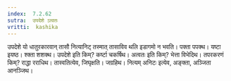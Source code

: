 ```yaml
---
index:  7.2.62
sutra:  उपदेशे ऽत्वतः
vritti:  kashika 
---
```


उपदेशे यो धातुरकारवान् तासौ नित्यानिट् तस्मात् तासाविव थलि इडागमो न भवति। पक्ता पपक्थ। यष्टा इयष्ठ। श्क्ता शशक्थ। उपदेशे इति किम्? कर्ष्टा चकर्षिथ। अत्वतः इति किम्? भेत्ता विभेदिथ। तपरकरणं किम्? राद्धा रराधिथ। तास्वतित्येव, जिघृक्षति। जग्रहिथ। नित्यम् अनिटः इत्येव, अङ्क्ता, अञ्जिता आनञ्जिथ।

